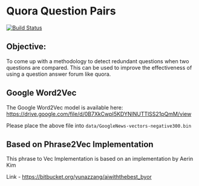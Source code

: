 # Quora Question Pairs
[![Build Status](https://travis-ci.org/naveendennis/quoraquestionpairs.svg?branch=master)](https://travis-ci.org/naveendennis/quoraquestionpairs)

## Objective:

To come up with a methodology to detect redundant questions when two questions are compared. 
This can be used to improve the effectiveness of using a question answer forum like quora.

## Google Word2Vec

The Google Word2Vec model is available here: https://drive.google.com/file/d/0B7XkCwpI5KDYNlNUTTlSS21pQmM/view

Please place the above file into `data/GoogleNews-vectors-negative300.bin`

## Based on Phrase2Vec Implementation

This phrase to Vec Implementation is based on an implementation by Aerin Kim

Link - https://bitbucket.org/yunazzang/aiwiththebest_byor
